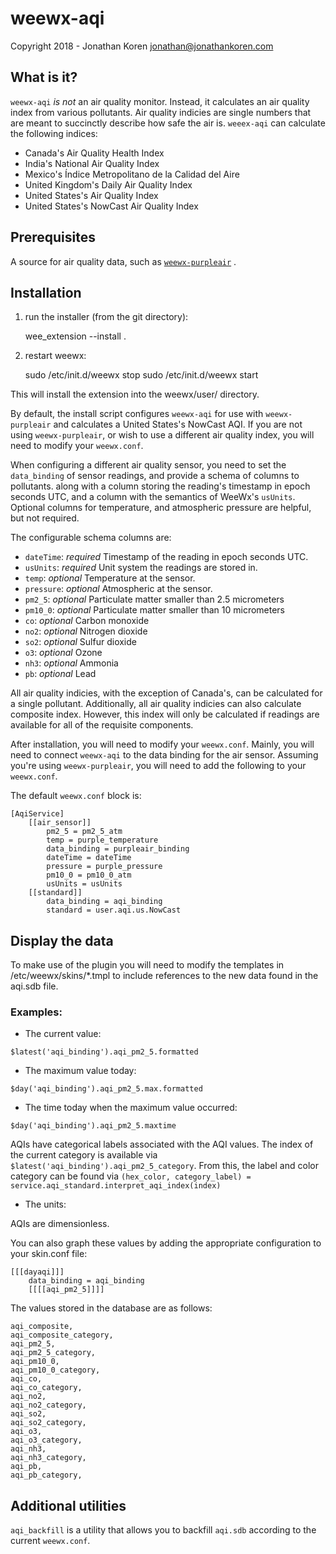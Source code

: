 # weewx-aqi

Copyright 2018 - Jonathan Koren <jonathan@jonathankoren.com>

## What is it?

`weewx-aqi` *is not* an air quality monitor. Instead, it calculates an air
quality index from various pollutants. Air quality indicies are single numbers
that are meant to succinctly describe how safe the air is. `weeex-aqi` can
calculate the following indices:

* Canada's Air Quality Health Index
* India's National Air Quality Index
* Mexico's Índice Metropolitano de la Calidad del Aire
* United Kingdom's Daily Air Quality Index
* United States's Air Quality Index
* United States's NowCast Air Quality Index

## Prerequisites

A source for air quality data, such as
[`weewx-purpleair`](https://github.com/bakerkj/weewx-purpleair) .

## Installation

1) run the installer (from the git directory):

    wee_extension --install .

2) restart weewx:

    sudo /etc/init.d/weewx stop
    sudo /etc/init.d/weewx start

This will install the extension into the weewx/user/ directory.  

By default, the install script configures `weewx-aqi` for use with
`weewx-purpleair` and calculates a United States's NowCast AQI. If you are not
using `weewx-purpleair`, or wish to use a different air quality index, you will
need to modify your `weewx.conf`.

When configuring a different air quality sensor, you need to set the
`data_binding` of sensor readings, and provide a schema of columns to pollutants.
along with a column storing the reading's timestamp in epoch seconds UTC, and
a column with the semantics of WeeWx's `usUnits`. Optional columns for
temperature, and atmospheric pressure are helpful, but not required.

The configurable schema columns are:
* `dateTime`: *required* Timestamp of the reading in epoch seconds UTC.
* `usUnits`: *required* Unit system the readings are stored in.
* `temp`: *optional* Temperature at the sensor.
* `pressure`: *optional* Atmospheric at the sensor.
* `pm2_5`:  *optional* Particulate matter smaller than 2.5 micrometers
* `pm10_0`:  *optional* Particulate matter smaller than 10 micrometers
* `co`:  *optional* Carbon monoxide
* `no2`:  *optional* Nitrogen dioxide
* `so2`:  *optional* Sulfur dioxide
* `o3`:  *optional* Ozone
* `nh3`:  *optional* Ammonia
* `pb`:  *optional* Lead

All air quality indicies, with the exception of Canada's, can be calculated
for a single pollutant. Additionally, all air quality indicies can also
calculate composite index. However, this index will only be calculated if
readings are available for all of the requisite components.

After installation, you will need to modify your `weewx.conf`. Mainly, you will
need to connect `weewx-aqi` to the data binding for the air sensor. Assuming
you're using `weewx-purpleair`, you will need to add the following to your
`weewx.conf`.

The default `weewx.conf` block is:
```
[AqiService]
    [[air_sensor]]
        pm2_5 = pm2_5_atm
        temp = purple_temperature
        data_binding = purpleair_binding
        dateTime = dateTime
        pressure = purple_pressure
        pm10_0 = pm10_0_atm
        usUnits = usUnits
    [[standard]]
        data_binding = aqi_binding
        standard = user.aqi.us.NowCast
```

## Display the data

To make use of the plugin you will need to modify the templates in
/etc/weewx/skins/*.tmpl to include references to the new data found in
the aqi.sdb file.

### Examples:
* The current value:

```$latest('aqi_binding').aqi_pm2_5.formatted```

* The maximum value today:

```$day('aqi_binding').aqi_pm2_5.max.formatted```

* The time today when the maximum value occurred:

```$day('aqi_binding').aqi_pm2_5.maxtime```


AQIs have categorical labels associated with the AQI values. The index of the
current category is available via ```$latest('aqi_binding').aqi_pm2_5_category```.
From this, the label and color category can be found via
```(hex_color, category_label) = service.aqi_standard.interpret_aqi_index(index)```

* The units:

AQIs are dimensionless.

You can also graph these values by adding the appropriate
configuration to your skin.conf file:

    [[[dayaqi]]]
        data_binding = aqi_binding
        [[[[aqi_pm2_5]]]]

The values stored in the database are as follows:

```
aqi_composite,
aqi_composite_category,
aqi_pm2_5,
aqi_pm2_5_category,
aqi_pm10_0,
aqi_pm10_0_category,
aqi_co,
aqi_co_category,
aqi_no2,
aqi_no2_category,
aqi_so2,
aqi_so2_category,
aqi_o3,
aqi_o3_category,
aqi_nh3,
aqi_nh3_category,
aqi_pb,
aqi_pb_category,
```

## Additional utilities
`aqi_backfill` is a utility that allows you to backfill `aqi.sdb` according to
the current `weewx.conf`.
